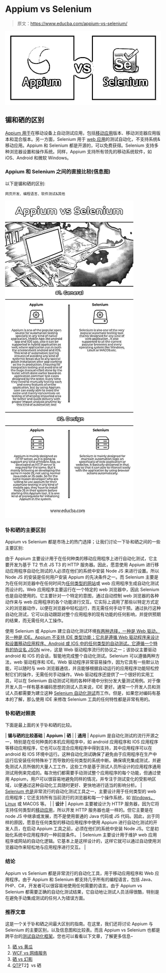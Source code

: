 # Appium vs Selenium

> 原文：<https://www.educba.com/appium-vs-selenium/>

![Appium vs Selenium](img/44a5170591f558403e6b76803909ec0a.png)



## 镅和硒的区别

[Appium 用于](https://www.educba.com/what-is-appium/)在移动设备上自动测试应用，包括[移动应用](https://www.educba.com/types-of-mobile-applications/)版本、移动浏览器应用版本和混合版本。另一方面，Selenium 用于 [web 应用](https://www.educba.com/web-application-testing/)的测试自动化，不支持系统&移动应用。Appium 和 Selenium 都是开源的，可以免费获得。Selenium 支持多种浏览器设置和操作系统。同样，Appium 支持所有领先的移动系统软件，如 iOS、Android 和微软 Windows。

### Appium 和 Selenium 之间的直接比较(信息图)

以下是镅和硒的区别:

<small>网页开发、编程语言、软件测试&其他</small>

![Appium-vs-Selenium](img/e9122566b3a12713281f8f0894150c97.png)



### 钋和硒的主要区别

Appium vs Selenium 都是市场上的热门选择；让我们讨论一下钋和硒之间的一些主要区别:

由于 Appium 主要设计用于在任何种类的移动应用程序上进行自动化测试，它主要开发为基于 T2 节点 JS T3 的 HTTP 服务器。因此，愿意使用 Appium 进行移动应用程序自动化测试的人必须在他们的系统中安装 Node JS 来进行设置。所以 Node JS 的安装是任何用户安装 Appium 的先决条件之一。而 Selenium 主要是为在任何浏览器中在任何时间为[任何类型的网站](https://www.educba.com/drive-organic-traffic-to-your-website/)或 web 应用程序生成自动化测试而设计的。Web 应用程序主要运行在一个特定的 web 浏览器中，因此 Selenium 也是自动使用的。它主要针对一个特定的意图，通过自动控制 web 浏览器的各种动作来与 web 应用程序的各个功能进行交互。它实际上调用了那些以特定方式定义的浏览器动作，以便在浏览器中轻松运行，而无需任何手动干预。通过执行这种自动化测试，它可以自动跟踪对整个应用程序的现有功能的任何影响，并提供预期的结果，而无需任何人工操作。

使用 Selenium 或 Appium 建立自动化测试环境[有两种选择，一种是 Web 驱动，另一种是 IDE。Appium 不支持 IDE 类型功能；它总是遵循 Web 驱动程序来设计和设置移动应用程序、Android 或 IOS 中的任何类型的自动测试。它遵循一个](https://www.educba.com/career-in-selenium/)[特有的协议名 JSON](https://www.educba.com/json-vs-soap/) wire，这是 Web 驱动程序流行的协议之一；该协议主要驱动 android 和 IOS 的会话，智能地完成整个自动化测试。Selenium 可以遵循两种方法，web 驱动程序和 IDE。Web 驱动程序非常容易操作，因为它具有一些默认功能，可以随时与 web 浏览器通信，并且能够根据自动运行的应用程序功能轻松控制它们的操作，无需任何手动操作。Web 驱动程序还提供了一个很好的实用工具，可以在 Selenium 自动测试可用的各种环境中分别分发大量测试用例。对于像开发人员一样有基本编码思想的测试人员来说，IDE 更好。通常一个开发人员和测试人员都需要为建立这种 [Selenium 自动化测试](https://www.educba.com/selenium-automation-testing/)而工作。但是，如果您对编码有基本的了解，那么使用 IDE 来修改 Selenium 工具的任何特性都是非常有用的。

### 钋和硒对照表

下面是最上面的关于钋和硒的比较。

| **镅与硒的比较基础** | **Appium** | **硒** |
| **通用** | Appium 是自动化测试的流行开源之一，特别是在任何种类的本机应用程序中，如 android 应用程序和 IOS 应用程序等移动应用程序，它也可以在混合应用程序中得到支持，其中应用程序可以在 android 和 IOS 环境中运行。这种自动化测试确保了避免由于应用程序在生产中运行后安装任何特殊补丁而导致的任何类型的系统中断。确保填充集成测试，并避免测试人员所做的大量人工工作，这些工作是基于测试人员所设计的应用程序通用测试用例来完成的。每次他们都需要手动测试整个应用程序的每个功能，但通过使用 Appium，用户可以很容易地避免同样的情况，并专注于测试变化的受影响区域，以便通过这种自动化工具随时更好、更快地进行适当的影响分析。 | [Selenium 也是](https://www.educba.com/what-is-selenium/)非常流行的自动化测试工具之一，主要设计用于任何类型的 web 应用程序；它还支持所有当前流行的浏览器和每一个操作系统，如 [Windows，Linux](https://www.educba.com/linux-vs-windows-server/) 或 MACOS 等。 |
| **设计** | Appium 主要被设计为 HTTP 服务器，因为它将支持任何类型的[移动应用](https://www.educba.com/mobile-applications/)，所以开发 HTTP 服务器也是一样的。但它主要是在 node JS 中继承或发展，而不是使用普通的 Java 代码或 JS 代码。因此，出于同样的原因，愿意在任何类型的移动应用程序中使用 Appium 进行自动化测试的开发人员，在启动 Appium 工具之前，必须在他们的系统中安装 Node JS。它是初始化系统中应用程序的一种前提条件。 | Selenium 主要设计用于维护 web 应用程序或网站的自动化逻辑。它基本上是这样设计的，这样它就可以通过自动使用浏览器动作来轻松地与应用程序进行交互。 |

### 结论

Appium vs Selenium 都是非常流行的自动化工具，用于移动应用程序和 Web 应用程序。由于 Appium 和 Selenium 都支持几乎所有的编程语言，包括 Java、PHP、C#，开发者可以很容易地使用任何需要的语言。由于 Appium vs Selenium 都需要正确的自动化测试结果，它自动地让测试人员活得很酷，特别是在避免手动集成测试的任何人为错误方面。

### 推荐文章

这是一个关于钋和硒之间最大区别的指南。在这里，我们还将讨论 Appium 与 Selenium 的主要区别，以及信息图和比较表。而且 Appium vs Selenium 也都是跨平台的[测试自动化框架](https://www.educba.com/test-automation-framework/)。您也可以看看以下文章，了解更多信息–

1.  [硒 vs 黄瓜](https://www.educba.com/selenium-vs-cucumber/)
2.  [WCF vs 网络服务](https://www.educba.com/wcf-vs-web-services/)
3.  [硒 vs 幻影](https://www.educba.com/selenium-vs-phantomjs/)
4.  [QTP](https://www.educba.com/selenium-vs-qtp/)T2】vs 硒





